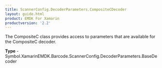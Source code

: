 ```yaml
---
title: ScannerConfig.DecoderParameters.CompositeCDecoder
layout: guide.html
product: EMDK For Xamarin
productversion: '2.2'
---
```

The CompositeC class provides access to parameters that are available for the CompositeC decoder.

**Type** - Symbol.XamarinEMDK.Barcode.ScannerConfig.DecoderParameters.BaseDecoder







